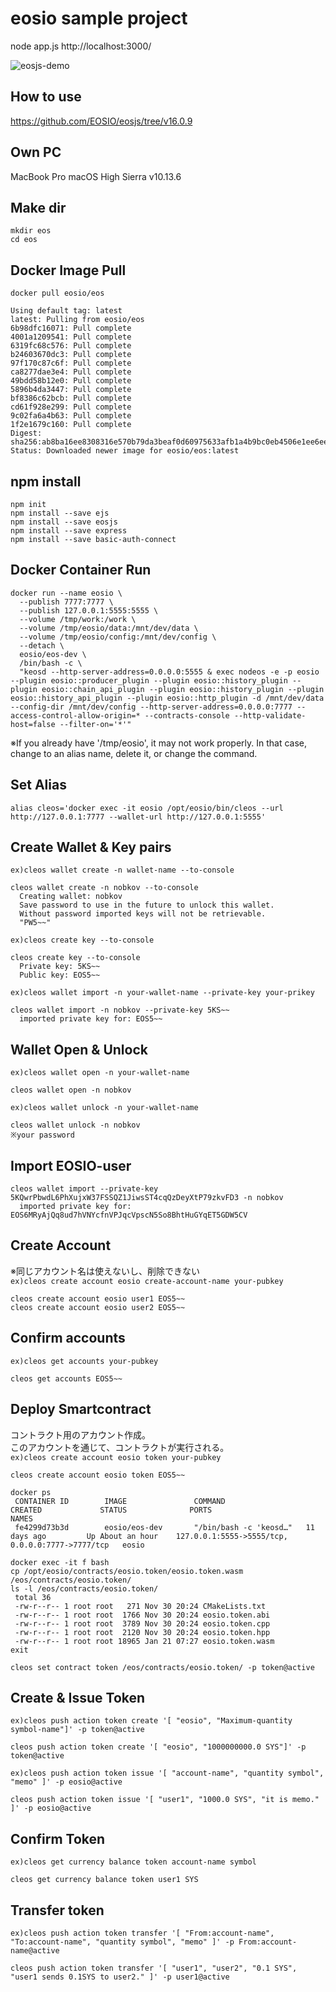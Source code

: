 # eosio sample project

node app.js
http://localhost:3000/

![eosjs-demo](https://user-images.githubusercontent.com/43230951/51888967-6f157d00-23db-11e9-9f4c-679445c0003e.gif)

## How to use
https://github.com/EOSIO/eosjs/tree/v16.0.9

## Own PC
MacBook Pro macOS High Sierra v10.13.6

## Make dir
```
mkdir eos
cd eos
```

## Docker Image Pull
```
docker pull eosio/eos
 
Using default tag: latest
latest: Pulling from eosio/eos
6b98dfc16071: Pull complete 
4001a1209541: Pull complete 
6319fc68c576: Pull complete 
b24603670dc3: Pull complete 
97f170c87c6f: Pull complete 
ca8277dae3e4: Pull complete 
49bdd58b12e0: Pull complete 
5896b4da3447: Pull complete 
bf8386c62bcb: Pull complete 
cd61f928e299: Pull complete 
9c02fa6a4b63: Pull complete 
1f2e1679c160: Pull complete 
Digest: sha256:ab8ba16ee8308316e570b79da3beaf0d60975633afb1a4b9bc0eb4506e1ee6ee
Status: Downloaded newer image for eosio/eos:latest
```

## npm install
```
npm init
npm install --save ejs
npm install --save eosjs
npm install --save express
npm install --save basic-auth-connect
```

## Docker Container Run
```
docker run --name eosio \
  --publish 7777:7777 \
  --publish 127.0.0.1:5555:5555 \
  --volume /tmp/work:/work \
  --volume /tmp/eosio/data:/mnt/dev/data \
  --volume /tmp/eosio/config:/mnt/dev/config \
  --detach \
  eosio/eos-dev \
  /bin/bash -c \
  "keosd --http-server-address=0.0.0.0:5555 & exec nodeos -e -p eosio --plugin eosio::producer_plugin --plugin eosio::history_plugin --plugin eosio::chain_api_plugin --plugin eosio::history_plugin --plugin eosio::history_api_plugin --plugin eosio::http_plugin -d /mnt/dev/data --config-dir /mnt/dev/config --http-server-address=0.0.0.0:7777 --access-control-allow-origin=* --contracts-console --http-validate-host=false --filter-on='*'"
```
※If you already have '/tmp/eosio', it may not work properly.
In that case, change to an alias name, delete it, or change the command.

## Set Alias
```
alias cleos='docker exec -it eosio /opt/eosio/bin/cleos --url http://127.0.0.1:7777 --wallet-url http://127.0.0.1:5555'
```

## Create Wallet & Key pairs
`ex)cleos wallet create -n wallet-name --to-console`
```
cleos wallet create -n nobkov --to-console
  Creating wallet: nobkov
  Save password to use in the future to unlock this wallet.
  Without password imported keys will not be retrievable.
  "PW5~~"
```

`ex)cleos create key --to-console`
```
cleos create key --to-console
  Private key: 5KS~~
  Public key: EOS5~~
```

`ex)cleos wallet import -n your-wallet-name --private-key your-prikey`
```
cleos wallet import -n nobkov --private-key 5KS~~
  imported private key for: EOS5~~
```

## Wallet Open & Unlock
`ex)cleos wallet open -n your-wallet-name`
```
cleos wallet open -n nobkov
```

`ex)cleos wallet unlock -n your-wallet-name`
```
cleos wallet unlock -n nobkov
※your password
```

## Import EOSIO-user
```
cleos wallet import --private-key 5KQwrPbwdL6PhXujxW37FSSQZ1JiwsST4cqQzDeyXtP79zkvFD3 -n nobkov
  imported private key for: EOS6MRyAjQq8ud7hVNYcfnVPJqcVpscN5So8BhtHuGYqET5GDW5CV  
```

## Create Account
※同じアカウント名は使えないし、削除できない  
`ex)cleos create account eosio create-account-name your-pubkey`

```
cleos create account eosio user1 EOS5~~
cleos create account eosio user2 EOS5~~
```


## Confirm accounts
`ex)cleos get accounts your-pubkey`
```
cleos get accounts EOS5~~
```

## Deploy Smartcontract
コントラクト用のアカウント作成。  
このアカウントを通じて、コントラクトが実行される。  
`ex)cleos create account eosio token your-pubkey`
```
cleos create account eosio token EOS5~~
```
```
docker ps
 CONTAINER ID        IMAGE               COMMAND                  CREATED             STATUS              PORTS                                              NAMES
 fe4299d73b3d        eosio/eos-dev       "/bin/bash -c 'keosd…"   11 days ago         Up About an hour    127.0.0.1:5555->5555/tcp, 0.0.0.0:7777->7777/tcp   eosio

docker exec -it f bash
cp /opt/eosio/contracts/eosio.token/eosio.token.wasm /eos/contracts/eosio.token/
ls -l /eos/contracts/eosio.token/
 total 36
 -rw-r--r-- 1 root root   271 Nov 30 20:24 CMakeLists.txt
 -rw-r--r-- 1 root root  1766 Nov 30 20:24 eosio.token.abi
 -rw-r--r-- 1 root root  3789 Nov 30 20:24 eosio.token.cpp
 -rw-r--r-- 1 root root  2120 Nov 30 20:24 eosio.token.hpp
 -rw-r--r-- 1 root root 18965 Jan 21 07:27 eosio.token.wasm
exit
```
```
cleos set contract token /eos/contracts/eosio.token/ -p token@active
```

## Create & Issue Token
`ex)cleos push action token create '[ "eosio", "Maximum-quantity symbol-name"]' -p token@active`
```
cleos push action token create '[ "eosio", "1000000000.0 SYS"]' -p token@active
```

`ex)cleos push action token issue '[ "account-name", "quantity symbol", "memo" ]' -p eosio@active`
```
cleos push action token issue '[ "user1", "1000.0 SYS", "it is memo." ]' -p eosio@active
```

## Confirm Token
`ex)cleos get currency balance token account-name symbol`
```
cleos get currency balance token user1 SYS
```

## Transfer token
`ex)cleos push action token transfer '[ "From:account-name", "To:account-name", "quantity symbol", "memo" ]' -p From:account-name@active`
```
cleos push action token transfer '[ "user1", "user2", "0.1 SYS", "user1 sends 0.1SYS to user2." ]' -p user1@active
```

